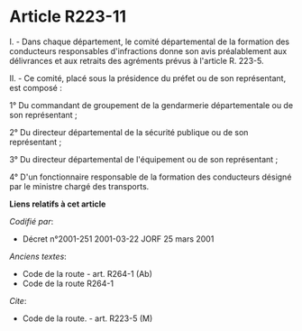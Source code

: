 # Article R223-11

I. - Dans chaque département, le comité départemental de la formation des conducteurs responsables d'infractions donne son
avis préalablement aux délivrances et aux retraits des agréments prévus à l'article R. 223-5.

II. - Ce comité, placé sous la présidence du préfet ou de son représentant, est composé :

1° Du commandant de groupement de la gendarmerie départementale ou de son représentant ;

2° Du directeur départemental de la sécurité publique ou de son représentant ;

3° Du directeur départemental de l'équipement ou de son représentant ;

4° D'un fonctionnaire responsable de la formation des conducteurs désigné par le ministre chargé des transports.

**Liens relatifs à cet article**

_Codifié par_:

  - Décret n°2001-251 2001-03-22 JORF 25 mars 2001

_Anciens textes_:

  - Code de la route - art. R264-1 (Ab)
  - Code de la route R264-1

_Cite_:

  - Code de la route. - art. R223-5 (M)
